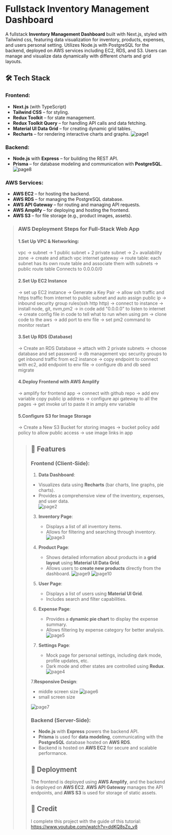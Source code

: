 
# Fullstack Inventory Management Dashboard

A fullstack **Inventory Management Dashboard** built with Next.js, styled with Tailwind css, featuring data visualization for inventory, products, expenses, and users personal setting. 
Utilizes Node.js with PostgreSQL for the backend,  deployed on AWS services including EC2, RDS, and S3. 
Users can manage and visualize data dynamically with different charts and grid layouts.

## 🛠️ **Tech Stack**
### **Frontend**:
- **Next.js** (with TypeScript)  
- **Tailwind CSS** – for styling.
- **Redux Toolkit** – for state management.
- **Redux Toolkit Query** – for handling API calls and data fetching.
- **Material UI Data Grid** – for creating dynamic grid tables.
- **Recharts** – for rendering interactive charts and graphs.
 ![page1](https://github.com/user-attachments/assets/ba19ae1e-5adb-4164-96c6-e7fd6cf5faa2)


### **Backend**:
- **Node.js** with **Express** – for building the REST API.
- **Prisma** – for database modeling and communication with **PostgreSQL**.
![page8](https://github.com/user-attachments/assets/a3020202-8de0-4504-96e0-1a2fc4204a60)

### **AWS Services**:
- **AWS EC2** – for hosting the backend.
- **AWS RDS** – for managing the PostgreSQL database.
- **AWS API Gateway** – for routing and managing API requests.
- **AWS Amplify** – for deploying and hosting the frontend.
- **AWS S3** – for file storage (e.g., product images, assets).

<blockquote>
<h3> AWS Deployment Steps for Full-Stack Web App  </h3> 
<h4> 1.Set Up VPC & Networking:  </h4>
vpc ->  subnet -> 1 public subnet + 2 private subnet -> 2+ availability zone -> create and attach vpc internet gateway -> route table: each subnet has its own route table and associate them with subnets -> public route table Connects to 0.0.0.0/0 

<h4> 2.Set Up EC2 Instance </h4>
-> set up EC2 instance -> Generate a Key Pair -> allow ssh traffic and https traffic from internet to public subnet and auto assign public ip -> inbound security group rules(ssh http http) -> connect to instance -> install node, git, nvm,pm2 -> in code add "0.0.0.0" to listen to internet -> create config file in code to tell what to run when using pm -> clone code to the aws -> add port to env file ->  set pm2 command to monitor restart

<h4> 3.Set Up RDS (Database) </h4>
 -> Create an RDS Database -> attach with 2 private subnets -> choose database and set password -> db management vpc security groups to get inbound traffic from ec2 instance -> copy endpoint to connect with ec2, add endpoint to env file -> configure db and db seed migrate 

<h4>4.Deploy Frontend with AWS Amplify </h4>
 ->  amplify for frontend app -> connect with github repo -> add env variable copy public ip address -> configure api gateway to all the pages ->  get invoke url to paste it in amply env variable 

<h4>5.Configure S3 for Image Storage </h4>
-> Create a New S3 Bucket for storing images -> bucket policy add policy to allow public access ->  use image links in app  <blockquote>

## 🌟 **Features**

### **Frontend (Client-Side)**:
1. **Data Dashboard**:
- Visualizes data using **Recharts** (bar charts, line graphs, pie charts).        
- Provides a comprehensive view of the inventory, expenses, and user data.      
 ![page2](https://github.com/user-attachments/assets/1d9bd530-e436-44cc-bc4b-846e38e193bd)

3. **Inventory Page**:
   - Displays a list of all inventory items.
   - Allows for filtering and searching through inventory.
![page3](https://github.com/user-attachments/assets/b50e352c-bafd-4608-9b75-c5d75a7a4bc5)

4. **Product Page**:
   - Shows detailed information about products in a **grid layout** using **Material UI Data Grid**.
   - Allows users to **create new products** directly from the dashboard.
![page9](https://github.com/user-attachments/assets/0b9074fe-af1d-434d-8969-9a133b3cfbf8)
![page10](https://github.com/user-attachments/assets/b7785885-13c7-4db7-82e1-fbb44488c455)

5. **User Page**:
   - Displays a list of users using **Material UI Grid**.
   - Includes search and filter capabilities.

6. **Expense Page**:
   - Provides a **dynamic pie chart** to display the expense summary.
   - Allows filtering by expense category for better analysis.
![page5](https://github.com/user-attachments/assets/15254d42-59d9-4e17-bd6e-95d7994fabd7)

7. **Settings Page**:
   - Mock page for personal settings, including dark mode, profile updates, etc.
   - Dark mode and other states are controlled using **Redux**.
![page4](https://github.com/user-attachments/assets/85973938-ac06-4c60-a892-74e03fcfb6f8)

7.**Responsive Design**:
- middle screen size
![page6](https://github.com/user-attachments/assets/07d63768-c8a4-4a44-9cd7-2e051e0482a0)
- small screen size

![page7](https://github.com/user-attachments/assets/160b0495-62f7-4e24-a1a1-6fe13799495c)


### **Backend (Server-Side)**:
- **Node.js** with **Express** powers the backend API.
- **Prisma** is used for **data modeling**, communicating with the **PostgreSQL** database hosted on **AWS RDS**.
- Backend is hosted on **AWS EC2** for secure and scalable performance.
  
## 🚀 **Deployment**
The frontend is deployed using **AWS Amplify**, and the backend is deployed on **AWS EC2**. **AWS API Gateway** manages the API endpoints, and **AWS S3** is used for storage of static assets.
  

## 🤝 **Credit**
I complete this project with the guide of this tutorial: https://www.youtube.com/watch?v=ddKQ8sZo_v8
